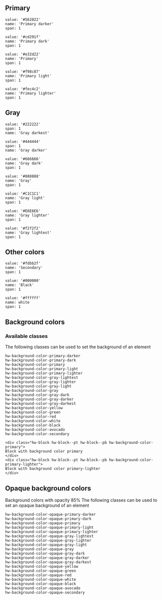 ## Primary

```color
value: '#562022'
name: 'Primary darker'
span: 1
```

```color
value: '#cd291f'
name: 'Primary dark'
span: 1
```

```color
value: '#e32d22'
name: 'Primary'
span: 1
```

```color
value: '#f98c87'
name: 'Primary light'
span: 1
```

```color
value: '#fec4c2'
name: 'Primary lighter'
span: 1
```

## Gray

```color
value: '#222222'
span: 1
name: 'Gray darkest'
```

```color
value: '#444444'
span: 1
name: 'Gray darker'
```

```color
value: '#666666'
name: 'Gray dark'
span: 1
```

```color
value: '#888888'
name: 'Gray'
span: 1
```

```color
value: '#C1C1C1'
name: 'Gray light'
span: 1
```

```color
value: '#E6E6E6'
name: 'Gray lighter'
span: 1
```

```color
value: '#f2f2f2'
name: 'Gray lightest'
span: 1
```

## Other colors

```color
value: '#fdbb2f'
name: 'Secondary'
span: 1
```

```color
value: '#000000'
name: 'Black'
span: 1
```

```color
value: '#ffffff'
name: white
span: 1
```

## Background colors
### Available classes
The following classes can be used to set the background of an element
```code
hw-background-color-primary-darker                     
hw-background-color-primary-dark
hw-background-color-primary
hw-background-color-primary-light
hw-background-color-primary-lighter
hw-background-color-gray-lightest
hw-background-color-gray-lighter
hw-background-color-gray-light
hw-background-color-gray
hw-background-color-gray-dark
hw-background-color-gray-darker
hw-background-color-gray-darkest
hw-background-color-yellow
hw-background-color-green
hw-background-color-red
hw-background-color-white
hw-background-color-black
hw-background-color-avocado
hw-background-color-secondary
```

```html|span-4
<div class="hw-block hw-block--pt hw-block--pb hw-background-color-primary">
Block with background color primary
</div>
<div class="hw-block hw-block--pt hw-block--pb hw-background-color-primary-lighter">
Block with background color primary-lighter
</div>
```

## Opaque background colors
Background colors with opacity 85%
The following classes can be used to set an opaque background of an element
```code
hw-background-color-opaque-primary-darker                     
hw-background-color-opaque-primary-dark
hw-background-color-opaque-primary
hw-background-color-opaque-primary-light
hw-background-color-opaque-primary-lighter
hw-background-color-opaque-gray-lightest
hw-background-color-opaque-gray-lighter
hw-background-color-opaque-gray-light
hw-background-color-opaque-gray
hw-background-color-opaque-gray-dark
hw-background-color-opaque-gray-darker
hw-background-color-opaque-gray-darkest
hw-background-color-opaque-yellow
hw-background-color-opaque-green
hw-background-color-opaque-red
hw-background-color-opaque-white
hw-background-color-opaque-black
hw-background-color-opaque-avocado
hw-background-color-opaque-secondary
```

